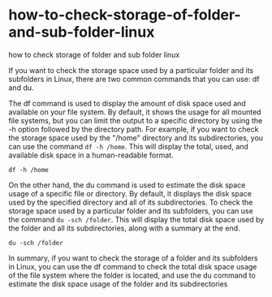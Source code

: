 # how-to-check-storage-of-folder-and-sub-folder-linux
how to check storage of folder and sub folder linux

If you want to check the storage space used by a particular folder and its subfolders in Linux, there are two common commands that you can use: df and du.

The df command is used to display the amount of disk space used and available on your file system. By default, it shows the usage for all mounted file systems, but you can limit the output to a specific directory by using the -h option followed by the directory path. For example, if you want to check the storage space used by the "/home" directory and its subdirectories, you can use the command `df -h /home`. This will display the total, used, and available disk space in a human-readable format.

```
df -h /home
```

On the other hand, the du command is used to estimate the disk space usage of a specific file or directory. By default, it displays the disk space used by the specified directory and all of its subdirectories. To check the storage space used by a particular folder and its subfolders, you can use the command `du -sch /folder`. This will display the total disk space used by the folder and all its subdirectories, along with a summary at the end.

```
du -sch /folder
```

In summary, if you want to check the storage of a folder and its subfolders in Linux, you can use the df command to check the total disk space usage of the file system where the folder is located, and use the du command to estimate the disk space usage of the folder and its subdirectories
